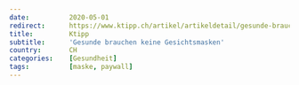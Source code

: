 ```yaml
---
date:          2020-05-01
redirect:      https://www.ktipp.ch/artikel/artikeldetail/gesunde-brauchen-keine-gesichtsmasken/
title:         Ktipp
subtitle:      'Gesunde brauchen keine Gesichtsmasken'
country:       CH
categories:    [Gesundheit]
tags:          [maske, paywall]
---
```

